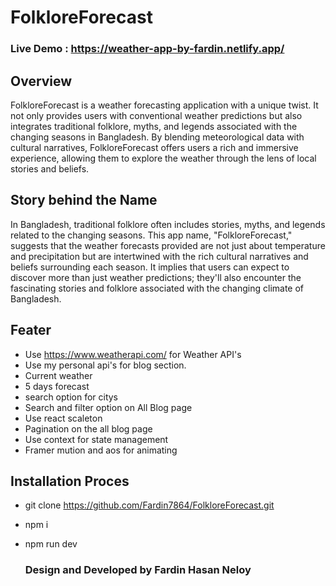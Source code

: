 # FolkloreForecast

### Live Demo : https://weather-app-by-fardin.netlify.app/

## Overview

FolkloreForecast is a weather forecasting application with a unique twist. It not only provides users with conventional weather predictions but also integrates traditional folklore, myths, and legends associated with the changing seasons in Bangladesh. By blending meteorological data with cultural narratives, FolkloreForecast offers users a rich and immersive experience, allowing them to explore the weather through the lens of local stories and beliefs.

## Story behind the Name

In Bangladesh, traditional folklore often includes stories, myths, and legends related to the changing seasons. This app name, "FolkloreForecast," suggests that the weather forecasts provided are not just about temperature and precipitation but are intertwined with the rich cultural narratives and beliefs surrounding each season. It implies that users can expect to discover more than just weather predictions; they'll also encounter the fascinating stories and folklore associated with the changing climate of Bangladesh.


## Feater

- Use https://www.weatherapi.com/ for Weather API's
- Use my personal api's for blog section.
- Current weather
- 5 days forecast
- search option for citys 
- Search and filter option on All Blog page
- Use react scaleton
- Pagination on the all blog page
- Use context for state management
- Framer mution and aos for animating


## Installation Proces

- git clone https://github.com/Fardin7864/FolkloreForecast.git

- npm i 
- npm run dev

  ### Design and Developed by Fardin Hasan Neloy
